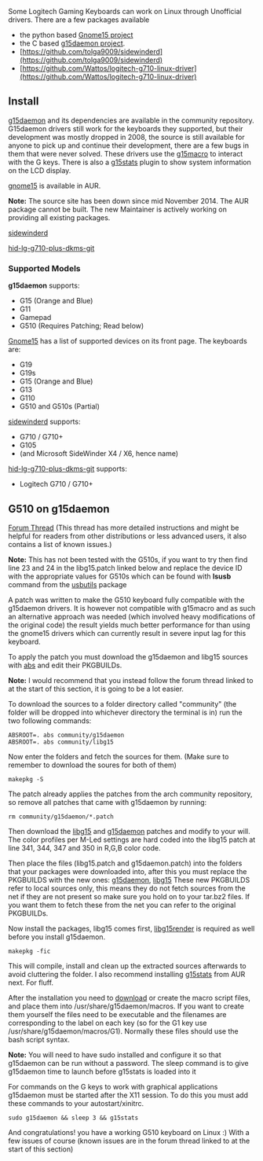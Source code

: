 Some Logitech Gaming Keyboards can work on Linux through Unofficial drivers. There are a few packages available

*   the python based [Gnome15 project](http://www.gnome15.org)
*   the C based [g15daemon project](http://sourceforge.net/projects/g15daemon/).
*   [https://github.com/tolga9009/sidewinderd](https://github.com/tolga9009/sidewinderd)
*   [https://github.com/Wattos/logitech-g710-linux-driver](https://github.com/Wattos/logitech-g710-linux-driver)

## Install

[g15daemon](https://www.archlinux.org/packages/?name=g15daemon) and its dependencies are available in the community repository. G15daemon drivers still work for the keyboards they supported, but their development was mostly dropped in 2008, the source is still available for anyone to pick up and continue their development, there are a few bugs in them that were never solved. These drivers use the [g15macro](https://aur.archlinux.org/packages/g15macro/) to interact with the G keys. There is also a [g15stats](https://aur.archlinux.org/packages/g15stats/) plugin to show system information on the LCD display.

[gnome15](https://aur.archlinux.org/packages/gnome15/) is available in AUR.

**Note:** The source site has been down since mid November 2014\. The AUR package cannot be built. The new Maintainer is actively working on providing all existing packages.

[sidewinderd](https://aur.archlinux.org/packages/sidewinderd/)

[hid-lg-g710-plus-dkms-git](https://aur.archlinux.org/packages/hid-lg-g710-plus-dkms-git/)

### Supported Models

**g15daemon** supports:

*   G15 (Orange and Blue)
*   G11
*   Gamepad
*   G510 (Requires Patching; Read below)

[Gnome15](http://gnome15.org/) has a list of supported devices on its front page. The keyboards are:

*   G19
*   G19s
*   G15 (Orange and Blue)
*   G13
*   G110
*   G510 and G510s (Partial)

[sidewinderd](https://aur.archlinux.org/packages/sidewinderd/) supports:

*   G710 / G710+
*   G105
*   (and Microsoft SideWinder X4 / X6, hence name)

[hid-lg-g710-plus-dkms-git](https://aur.archlinux.org/packages/hid-lg-g710-plus-dkms-git/) supports:

*   Logitech G710 / G710+

## G510 on g15daemon

[Forum Thread](https://bbs.archlinux.org/viewtopic.php?pid=1421825) (This thread has more detailed instructions and might be helpful for readers from other distributions or less advanced users, it also contains a list of known issues.)

**Note:** This has not been tested with the G510s, if you want to try then find line 23 and 24 in the libg15.patch linked below and replace the device ID with the appropriate values for G510s which can be found with **lsusb** command from the [usbutils](https://www.archlinux.org/packages/?name=usbutils) package

A patch was written to make the G510 keyboard fully compatible with the g15daemon drivers. It is however not compatible with g15macro and as such an alternative approach was needed (which involved heavy modifications of the original code) the result yields much better performance for than using the gnome15 drivers which can currently result in severe input lag for this keyboard.

To apply the patch you must download the g15daemon and libg15 sources with [abs](https://www.archlinux.org/packages/?name=abs) and edit their PKGBUILDs.

**Note:** I would recommend that you instead follow the forum thread linked to at the start of this section, it is going to be a lot easier.

To download the sources to a folder directory called "community" (the folder will be dropped into whichever directory the terminal is in) run the two following commands:

```
ABSROOT=. abs community/g15daemon
ABSROOT=. abs community/libg15

```

Now enter the folders and fetch the sources for them. (Make sure to remember to download the soures for both of them)

```
makepkg -S

```

The patch already applies the patches from the arch community repository, so remove all patches that came with g15daemon by running:

```
rm community/g15daemon/*.patch

```

Then download the [libg15](http://pastebin.com/5VQixu64) and [g15daemon](http://pastebin.com/QeMVGnSU) patches and modify to your will. The color profiles per M-Led settings are hard coded into the libg15 patch at line 341, 344, 347 and 350 in R,G,B color code.

Then place the files (libg15.patch and g15daemon.patch) into the folders that your packages were downloaded into, after this you must replace the PKGBUILDS with the new ones: [g15daemon](http://pastebin.com/Ff2vAEkd), [libg15](http://pastebin.com/56a3cHhf) These new PKGBUILDS refer to local sources only, this means they do not fetch sources from the net if they are not present so make sure you hold on to your tar.bz2 files. If you want them to fetch these from the net you can refer to the original PKGBUILDs.

Now install the packages, libg15 comes first, [libg15render](https://www.archlinux.org/packages/?name=libg15render) is required as well before you install g15daemon.

```
makepkg -fic

```

This will compile, install and clean up the extracted sources afterwards to avoid cluttering the folder. I also recommend installing [g15stats](https://aur.archlinux.org/packages/g15stats/) from AUR next. For fluff.

After the installation you need to [download](http://www.mediafire.com/download/s24d6gjnzm4w34w/macros..rar) or create the macro script files, and place them into /usr/share/g15daemon/macros. If you want to create them yourself the files need to be executable and the filenames are corresponding to the label on each key (so for the G1 key use /usr/share/g15daemon/macros/G1). Normally these files should use the bash script syntax.

**Note:** You will need to have sudo installed and configure it so that g15daemon can be run without a password. The sleep command is to give g15daemon time to launch before g15stats is loaded into it

For commands on the G keys to work with graphical applications g15daemon must be started after the X11 session. To do this you must add these commands to your autostart/xinitrc.

```
sudo g15daemon && sleep 3 && g15stats

```

And congratulations! you have a working G510 keyboard on Linux :) With a few issues of course (known issues are in the forum thread linked to at the start of this section)